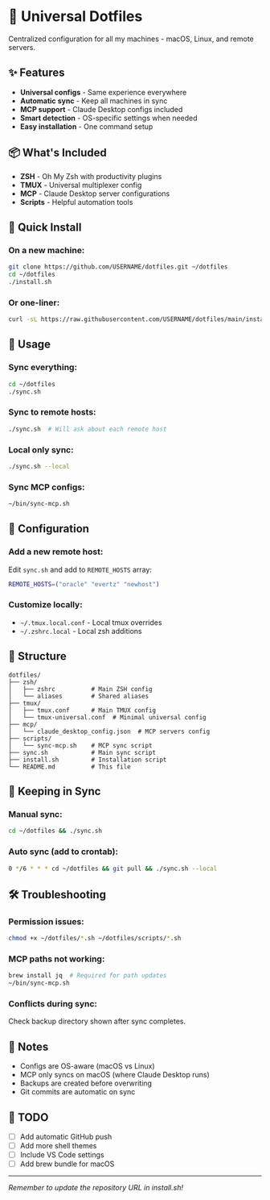 # 🚀 Universal Dotfiles

Centralized configuration for all my machines - macOS, Linux, and remote servers.

## ✨ Features

- **Universal configs** - Same experience everywhere
- **Automatic sync** - Keep all machines in sync
- **MCP support** - Claude Desktop configs included
- **Smart detection** - OS-specific settings when needed
- **Easy installation** - One command setup

## 📦 What's Included

- **ZSH** - Oh My Zsh with productivity plugins
- **TMUX** - Universal multiplexer config
- **MCP** - Claude Desktop server configurations
- **Scripts** - Helpful automation tools

## 🚀 Quick Install

### On a new machine:
```bash
git clone https://github.com/USERNAME/dotfiles.git ~/dotfiles
cd ~/dotfiles
./install.sh
```

### Or one-liner:
```bash
curl -sL https://raw.githubusercontent.com/USERNAME/dotfiles/main/install.sh | bash
```

## 📖 Usage

### Sync everything:
```bash
cd ~/dotfiles
./sync.sh
```

### Sync to remote hosts:
```bash
./sync.sh  # Will ask about each remote host
```

### Local only sync:
```bash
./sync.sh --local
```

### Sync MCP configs:
```bash
~/bin/sync-mcp.sh
```

## 🔧 Configuration

### Add a new remote host:
Edit `sync.sh` and add to `REMOTE_HOSTS` array:
```bash
REMOTE_HOSTS=("oracle" "evertz" "newhost")
```

### Customize locally:
- `~/.tmux.local.conf` - Local tmux overrides
- `~/.zshrc.local` - Local zsh additions

## 📁 Structure

```
dotfiles/
├── zsh/
│   ├── zshrc          # Main ZSH config
│   └── aliases        # Shared aliases
├── tmux/
│   ├── tmux.conf      # Main TMUX config
│   └── tmux-universal.conf  # Minimal universal config
├── mcp/
│   └── claude_desktop_config.json  # MCP servers config
├── scripts/
│   └── sync-mcp.sh    # MCP sync script
├── sync.sh            # Main sync script
├── install.sh         # Installation script
└── README.md          # This file
```

## 🔄 Keeping in Sync

### Manual sync:
```bash
cd ~/dotfiles && ./sync.sh
```

### Auto sync (add to crontab):
```bash
0 */6 * * * cd ~/dotfiles && git pull && ./sync.sh --local
```

## 🛠️ Troubleshooting

### Permission issues:
```bash
chmod +x ~/dotfiles/*.sh ~/dotfiles/scripts/*.sh
```

### MCP paths not working:
```bash
brew install jq  # Required for path updates
~/bin/sync-mcp.sh
```

### Conflicts during sync:
Check backup directory shown after sync completes.

## 📝 Notes

- Configs are OS-aware (macOS vs Linux)
- MCP only syncs on macOS (where Claude Desktop runs)
- Backups are created before overwriting
- Git commits are automatic on sync

## 🚧 TODO

- [ ] Add automatic GitHub push
- [ ] Add more shell themes
- [ ] Include VS Code settings
- [ ] Add brew bundle for macOS

---
*Remember to update the repository URL in install.sh!*